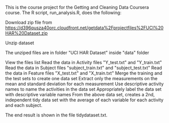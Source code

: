 This is the course project for the Getting and Cleaning Data Coursera course. The R script, run_analysis.R, does the following:

  Download zip file from https://d396qusza40orc.cloudfront.net/getdata%2Fprojectfiles%2FUCI%20HAR%20Dataset.zip
  
  Unzip dataset
  
  The unziped files are in folder "UCI HAR Dataset" inside "data" folder
  
  View the files list
  Read the data in Activity files "Y_test.txt" and "Y_train.txt"
  Read the data in Subject files "subject_train.txt" and "subject_test.txt"
  Read the data in Feature files "X_test.txt" and "X_train.txt"
  Merge the training and the test sets to create one data set
  Extract only the measurements on the mean and standard deviation for each measurement
  Use descriptive activity names to name the activities in the data set
  Appropriately label the data set with descriptive variable names
  From the above data set, creates a 2nd, independent tidy data set with the average of each variable for each activity and each subject.

The end result is shown in the file tidydataset.txt.
